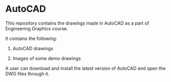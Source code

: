 # AutoCAD

This repository contains the drawings made in AutoCAD as a part of Engineering Graphics course.

It contains the following:

1. AutoCAD drawings

2. Images of some demo drawings

A user can download and install the latest version of AutoCAD and open the DWG files through it.